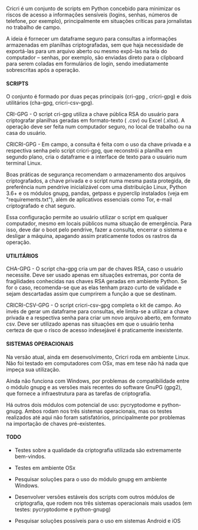Cricri é um conjunto de scripts em Python concebido para minimizar os riscos de acesso a informações sensíveis (logins, senhas, números de telefone, por exemplo), principalmente em situações críticas para jornalistas no trabalho de campo.

A ideia é fornecer um dataframe seguro para consultas a informações armazenadas em planilhas criptografadas, sem que haja necessidade de exportá-las para um arquivo aberto ou mesmo expô-las na tela do computador – senhas, por exemplo, são enviadas direto para o clipboard para serem coladas em formulários de login, sendo imediatamente sobrescritas após a operação.

#### SCRIPTS
O conjunto é formado por duas peças principais (cri-gpg , cricri-gpg) e dois utilitários (cha-gpg, cricri-csv-gpg).

CRI-GPG - O script cri-gpg utiliza a chave pública RSA do usuário para criptografar planilhas geradas em formato-texto ( .csv) ou Excel (.xlsx). A operação deve ser feita num computador seguro, no local de trabalho ou na casa do usuário.

CRICRI-GPG - Em campo, a consulta é feita com o uso da chave privada e a respectiva senha pelo script cricri-gpg, que reconstrói a planilha em segundo plano, cria o dataframe e a interface de texto para o usuário num terminal Linux.

Boas práticas de segurança recomendam o armazenamento dos arquivos criptografados, a chave privada e o script numa mesma pasta protegida, de preferência num pendrive inicializável com uma distribuição Linux, Python 3.6+ e os módulos gnupg, pandas, getpass e pyperclip instalados (veja em "requirements.txt"), além de aplicativos essenciais como Tor, e-mail criptografado e chat seguro.

Essa configuração permite ao usuário utilizar o script em qualquer computador, mesmo em locais públicos numa situação de emergência. Para isso, deve dar o boot pelo pendrive, fazer a consulta, encerrar o sistema e desligar a máquina, apagando assim praticamente todos os rastros da operação.

#### UTILITÁRIOS
CHA-GPG - O script cha-gpg cria um par de chaves RSA, caso o usuário necessite. Deve ser usado apenas em situações extremas, por conta de fragilidades conhecidas nas chaves RSA geradas em ambiente Python. Se for o caso, recomenda-se que as elas tenham prazo curto de validade e sejam descartadas assim que cumprirem a função a que se destinam.

CRICRI-CSV-GPG - O script cricri-csv-gpg completa o kit de campo. Ao invés de gerar um dataframe para consultas, ele limita-se a utilizar a chave privada e a respectiva senha para criar um novo arquivo aberto, em formato csv. Deve ser utilizado apenas nas situações em que o usuário tenha certeza de que o risco de acesso indesejável é praticamente inexistente.


#### SISTEMAS OPERACIONAIS
Na versão atual, ainda em desenvolvimento, Cricri roda em ambiente Linux. Não foi testado em computadores com OSx, mas em tese não há nada que impeça sua utilização.

Ainda não funciona com Windows, por problemas de compatibilidade entre o módulo gnupg e as versões mais recentes do software GnuPG (gpg2), que fornece a infraestrutura para as tarefas de criptografia.

Há outros dois módulos com potencial de uso: pycryptodome e python-gnupg. Ambos rodam nos três sistemas operacionais, mas os testes realizados até aqui não foram satisfatórios, principalmente por problemas na importação de chaves pré-existentes.

#### TODO
- Testes sobre a qualidade da criptografia utilizada são extremamente bem-vindos.

- Testes em ambiente OSx

- Pesquisar soluções para o uso do módulo gnupg em ambiente Windows.

- Desenvolver versões estáveis dos scripts com outros módulos de criptografia, que rodem nos três sistemas operacionais mais usados (em testes: pycryptodome e python-gnupg)

- Pesquisar soluções possíveis para o uso em sistemas Android e iOS
